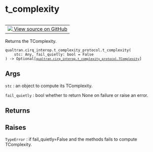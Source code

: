 # t_complexity


<table class="tfo-notebook-buttons tfo-api nocontent" align="left">
<td>
  <a target="_blank" href="https://github.com/quantumlib/Qualtran/blob/main/qualtran/cirq_interop/t_complexity_protocol.py#L213-L240">
    <img src="https://www.tensorflow.org/images/GitHub-Mark-32px.png" />
    View source on GitHub
  </a>
</td>
</table>



Returns the TComplexity.


<pre class="devsite-click-to-copy prettyprint lang-py tfo-signature-link">
<code>qualtran.cirq_interop.t_complexity_protocol.t_complexity(
    stc: Any, fail_quietly: bool = False
) -> Optional[<a href="../../../qualtran/cirq_interop/t_complexity_protocol/TComplexity.html"><code>qualtran.cirq_interop.t_complexity_protocol.TComplexity</code></a>]
</code></pre>



<!-- Placeholder for "Used in" -->


<h2 class="add-link">Args</h2>

`stc`<a id="stc"></a>
: an object to compute its TComplexity.

`fail_quietly`<a id="fail_quietly"></a>
: bool whether to return None on failure or raise an error.




<h2 class="add-link">Returns</h2>




<h2 class="add-link">Raises</h2>

`TypeError`<a id="TypeError"></a>
: if fail_quietly=False and the methods fails to compute TComplexity.


